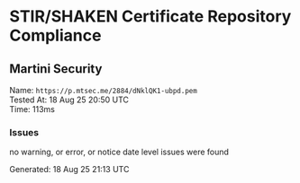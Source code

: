 # STIR/SHAKEN Certificate Repository Compliance

## Martini Security

Name: `https://p.mtsec.me/2884/dNklQK1-ubpd.pem`\
Tested At: 18 Aug 25 20:50 UTC\
Time: 113ms

### Issues

no warning, or error, or notice date level issues were found

Generated: 18 Aug 25 21:13 UTC